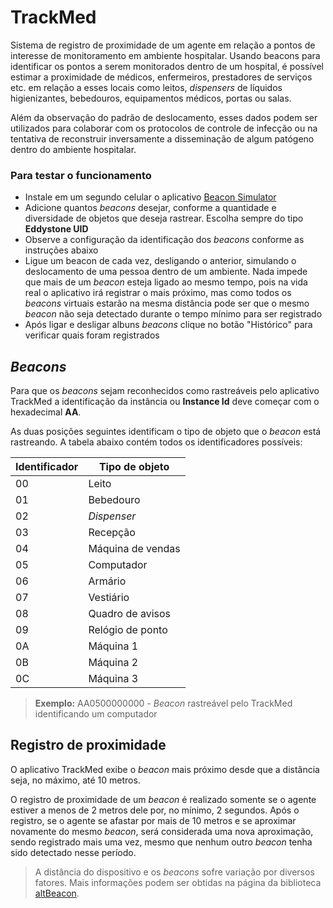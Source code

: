 # TrackMed

Sistema de registro de proximidade de um agente em relação a pontos de interesse de monitoramento em ambiente hospitalar. Usando beacons para identificar os pontos a serem monitorados dentro de um hospital, é possível estimar a proximidade de médicos, enfermeiros, prestadores de serviços etc. em relação a esses locais como leitos, *dispensers* de líquidos higienizantes, bebedouros, equipamentos médicos, portas ou salas.

Além da observação do padrão de deslocamento, esses dados podem ser utilizados para colaborar com os protocolos de controle de infecção ou na tentativa de reconstruir inversamente a disseminação de algum patógeno dentro do ambiente hospitalar.

### Para testar o funcionamento

- Instale em um segundo celular o aplicativo [Beacon Simulator](https://play.google.com/store/apps/details?id=net.alea.beaconsimulator)
- Adicione quantos *beacons* desejar, conforme a quantidade e diversidade de objetos que deseja rastrear. Escolha sempre do tipo **Eddystone UID**
- Observe a configuração da identificação dos *beacons* conforme as instruções abaixo
- Ligue um beacon de cada vez, desligando o anterior, simulando o deslocamento de uma pessoa dentro de um ambiente. Nada impede que mais de um *beacon* esteja ligado ao mesmo tempo, pois na vida real o aplicativo irá registrar o mais próximo, mas como todos os *beacons* virtuais estarão na mesma distância pode ser que o mesmo *beacon* não seja detectado durante o tempo mínimo para ser registrado
- Após ligar e desligar albuns *beacons* clique no botão "Histórico" para verificar quais foram registrados

## *Beacons*

Para que os *beacons* sejam reconhecidos como rastreáveis pelo aplicativo TrackMed a identificação da instância ou **Instance Id** deve começar com o hexadecimal **AA**.

As duas posições seguintes identificam o tipo de objeto que o *beacon* está rastreando. A tabela abaixo contém todos os identificadores possíveis:

|Identificador|Tipo de objeto|
|-------------|--------------|
|00           |Leito         |
|01           |Bebedouro     |
|02           |*Dispenser*   |
|03           |Recepção		 |
|04           |Máquina de vendas|
|05           |Computador	 |
|06           |Armário		 |
|07           |Vestiário	 |
|08           |Quadro de avisos|
|09           |Relógio de ponto|
|0A           |Máquina 1	 |
|0B           |Máquina 2	 |
|0C           |Máquina 3	 |

> **Exemplo:** AA0500000000 - *Beacon* rastreável pelo TrackMed identificando um computador

## Registro de proximidade

O aplicativo TrackMed exibe o *beacon* mais próximo desde que a distância seja, no máximo, até 10 metros.

O registro de proximidade de um *beacon* é realizado somente se o agente estiver a menos de 2 metros dele por, no mínimo, 2 segundos. Após o registro, se o agente se afastar por mais de 10 metros e se aproximar novamente do mesmo *beacon*, será considerada uma nova aproximação, sendo registrado mais uma vez, mesmo que nenhum outro *beacon* tenha sido detectado nesse período.

> A distância do dispositivo e os *beacons* sofre variação por diversos fatores. Mais informações podem ser obtidas na página da biblioteca [altBeacon](https://altbeacon.github.io/android-beacon-library/distance-calculations.html).
